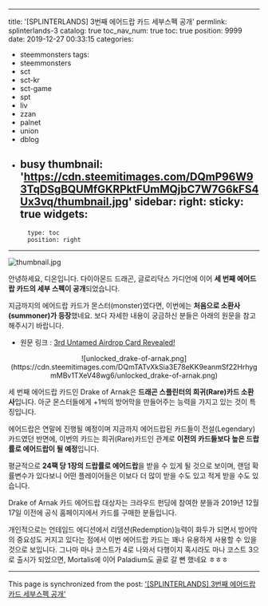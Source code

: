 
---
title: '[SPLINTERLANDS] 3번째 에어드랍 카드 세부스펙 공개'
permlink: splinterlands-3
catalog: true
toc_nav_num: true
toc: true
position: 9999
date: 2019-12-27 00:33:15
categories:
- steemmonsters
tags:
- steemmonsters
- sct
- sct-kr
- sct-game
- spt
- liv
- zzan
- palnet
- union
- dblog
- busy
thumbnail: 'https://cdn.steemitimages.com/DQmP96W93TqDSgBQUMfGKRPktFUmMQjbC7W7G6kFS4Ux3vq/thumbnail.jpg'
sidebar:
    right:
        sticky: true
widgets:
    -
        type: toc
        position: right
---


![thumbnail.jpg](https://cdn.steemitimages.com/DQmP96W93TqDSgBQUMfGKRPktFUmMQjbC7W7G6kFS4Ux3vq/thumbnail.jpg)

안녕하세요, 디온입니다. 다이아몬드 드래곤, 글로리닥스 가디언에 이어 **세 번째 에어드랍 카드의 세부 스펙이 공개**되었습니다.

지금까지의 에어드랍 카드가 몬스터(monster)였다면, 이번에는 **처음으로 소환사(summoner)가 등장**했네요. 보다 자세한 내용이 궁금하신 분들은 아래의 원문을 참고해주시기 바랍니다.

- 원문 링크 : [3rd Untamed Airdrop Card Revealed!](https://steempeak.com/splinterlands/@splinterlands/3rd-untamed-airdrop-card-revealed)


<center>![unlocked_drake-of-arnak.png](https://cdn.steemitimages.com/DQmTATvXkSia3E78eKK9eanmSf22HrhygmMBv1TXeV48wg6/unlocked_drake-of-arnak.png)</center>

세 번째 에어드랍 카드인 Drake of Arnak은 **드래곤 스플린터의 희귀(Rare)카드 소환사**입니다. 아군 몬스터들에게 +1씩의 방어막을 만들어주는 능력을 가지고 있는 것이 특징입니다.

에어드랍은 연말에 진행될 예정이며 지금까지 에어드랍된 카드들이 전설(Legendary)카드였던 반면에, 이번의 카드는 희귀(Rare)카드인 관계로 **이전의 카드들보다 높은 드랍률로 에어드랍이 될 예정**입니다.

평균적으로 **24팩 당 1장의 드랍률로 에어드랍**을 받을 수 있게 될 것으로 보이며, 랜덤 확률변수가 있다보니 어떤 플레이어들은 이보다 더 많이 받을 수도 있고 적게 받을 수도 있습니다.

Drake of Arnak 카드 에어드랍 대상자는 크라우드 펀딩에 참여한 분들과 2019년 12월 17일 이전에 공식 홈페이지에서 카드를 구매한 분들입니다.

개인적으로는 언테임드 에디션에서 리뎀션(Redemption)능력이 화두가 되면서 방어막의 중요성도 커지고 있다는 점에서 이번 에어드랍 카드는 꽤나 유용하게 사용할 수 있을 것으로 보입니다. 그나마 마나 코스트가 4로 나와서 다행이지 혹시라도 마나 코스트 3으로 출시가 되었으면,  Mortalis에 이어 Paladium도 골로 갈 뻔 했네요 ㅎㅎㅎ

- - -

This page is synchronized from the post: ['[SPLINTERLANDS] 3번째 에어드랍 카드 세부스펙 공개'](https://steemit.com/@donekim/splinterlands-3)
